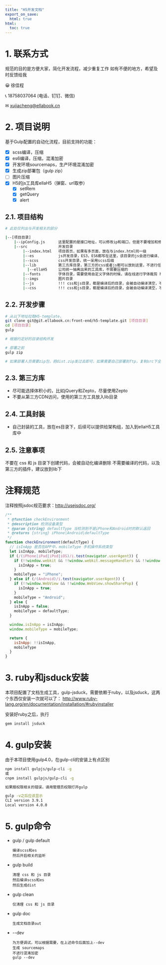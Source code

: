 ```yaml
---
title: "H5开发文档"
export_on_save:
  html: true
html: 
  toc: true
---
```

# 1. 联系方式

规范的目的是方便大家，简化开发流程，减少重复工作
如有不便的地方，希望及时反馈给我

😀 徐佳程

📞 18758037064 (电话、钉钉、微信)

✉ xujiacheng@ellabook.cn

# 2. 项目说明

基于Gulp配置的自动化流程，目前支持的功能：

- [x] scss编译，压缩
- [x] es6编译，压缩，混淆加密
- [x] 开发环境sourcemaps，生产环境混淆加密
- [x] 生成zip部署包（gulp zip）
- [ ] 图片压缩
- [x] H5的js工具库ellaH5（弹窗、url取参）
  - [x] setRem
  - [x] getQuery
  - [x] alert

## 2.1. 项目结构

```sh
# 此处仅列出与开发相关的部分

|--[项目目录]
    |--ipConfig.js      这里配置的是接口地址，可以修改ip和端口，但是不要增加和修改额外部分
    |--src              开发目录
        |--index.html   项目首页，如果有多页面，放在与index.html同一级
        |--es           js开发目录，ES3，ES6都写在这里，该目录的js会进行编译、压缩、混淆
        |--scss         css开发目录，统一采用scss后缀
        |--lib          第三方库目录，第三方的css或者js都可以放到这里，不进行任何压缩，例如zepto.min.js
          |--ellaH5     公司统一抽离出来的工具库，不需要压缩的
        |--fonts        字体目录，需要使用自定义字体的时候，请在线进行字体裁剪 https://www.disidu.com/online-ttf-subset.html
        |--imgs         图片目录
        |--js           !!! css和js目录，都是编译后的目录，会被自动编译清空，不要手动在这两个目录写任何代码
        |--css          !!! css和js目录，都是编译后的目录，会被自动编译清空，不要手动在这两个目录写任何代码
```

## 2.2. 开发步骤


```sh
# 从以下地址拉取H5-template，
git clone git@git.ellabook.cn:front-end/h5-template.git [项目目录]
cd [项目目录]
gulp

# 根据约定好的目录结构开发

# 部署之前
gulp zip

# 如果部署人员需要zip包，把dist.zip发过去即可，如果需要自己部署到ftp，复制src下全部内容即可

```

## 2.3. 第三方库

* 尽可能选择体积小的，比如jQuery和Zepto，尽量使用Zepto
* 不要从第三方CDN访问，使用的第三方工具放入lib目录

## 2.4. 工具封装

* 自己封装的工具，放在es目录下，后续可以提供给架构组，加入到ellaH5工具库中


## 2.5. 注意事项
不要在 css 和 js 目录下创建代码，会被自动化编译删除
不需要编译的代码，以及第三方的插件，建议放到lib下

# 注释规范
注释按照jsdoc规范要求：http://usejsdoc.org/

```js
/** 
 * @function checkEnvironment
 * @description 检测设备类型
 * @param {string} defaultType 当检测到不是iPhone和Android时的默认返回
 * @returns {string} iPhone|Android|defaultType
 */
function checkEnvironment(defaultType) {
  // isInApp 是否在APP中，mobileType 手机操作系统类型
  let isInApp, mobileType;
  if (/(iPhone|iPad|iPod|iOS)/i.test(navigator.userAgent)) {
    if (!!window.webkit && !!window.webkit.messageHandlers && !!window.webkit.messageHandlers.showSharePop) {
      isInApp = true;
    }
    mobileType = "iPhone";
  } else if (/(Android)/i.test(navigator.userAgent)) {
    if (!!window.WebView && !!window.WebView.showSharePop) {
      isInApp = true;
    }
    mobileType = "Android";
  } else {
    isInApp = false;
    mobileType = defaultType;
  }

  window.isInApp = isInApp;
  window.mobileType = mobileType;

  return {
    isInApp: !!isInApp,
    mobileType
  }
}
```

# 3. ruby和jsduck安装
本项目配置了文档生成工具，gulp-jsduck，需要依赖于ruby，以及jsduck，这两个东西仅安装一次就可以了：
http://www.ruby-lang.org/en/documentation/installation/#rubyinstaller

安装好ruby之后，执行
```ruby
gem install jsduck
```
# 4. gulp安装
由于本项目使用gulp4.0，在gulp-cli的安装上有点区别
```sh
npm install gulpjs/gulp-cli -g
或
cnpm install gulpjs/gulp-cli -g

如果报权限相关的错误，请用管理员权限打开gulp

gulp -v之后应该显示
CLI version 3.9.1
Local version 4.0.0
```
# 5. gulp命令


- gulp / gulp default

      编译scss和es
      然后开启相关的监听

- gulp build

      清理 css 和 js 目录
      然后编译scss和es
      然后生成dist

- gulp clean

      仅清理 css 和 js 目录
- gulp doc

      生成文档目录out
- --dev

      为方便调试，可以根据需要，在上述命令后面加上--dev
      生成 sourcemaps
      不进行混淆加密
      gulp --dev

